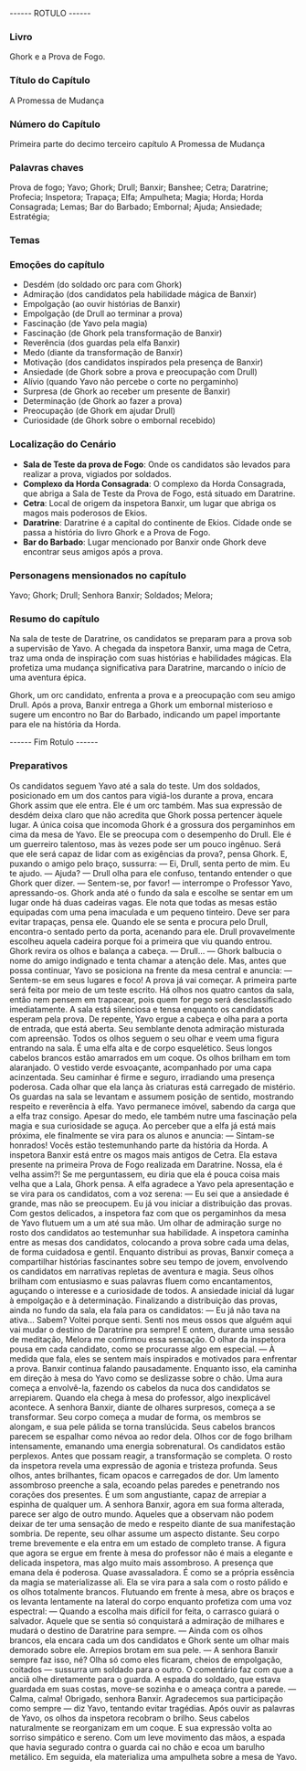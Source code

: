 ------ ROTULO ------

### Livro

Ghork e a Prova de Fogo.

### Título do Capítulo

A Promessa de Mudança

### Número do Capítulo

Primeira parte do decimo terceiro capítulo A Promessa de Mudança

### Palavras chaves

Prova de fogo; Yavo; Ghork; Drull; Banxir; Banshee; Cetra; Daratrine; Profecia; Inspetora; Trapaça; Elfa; Ampulheta; Magia; Horda; Horda Consagrada; Lemas; Bar do Barbado; Embornal; Ajuda; Ansiedade; Estratégia;

### Temas

### Emoções do capítulo

- Desdém (do soldado orc para com Ghork)
- Admiração (dos candidatos pela habilidade mágica de Banxir)
- Empolgação (ao ouvir histórias de Banxir)
- Empolgação (de Drull ao terminar a prova)
- Fascinação (de Yavo pela magia)
- Fascinação (de Ghork pela transformação de Banxir)
- Reverência (dos guardas pela elfa Banxir)
- Medo (diante da transformação de Banxir)
- Motivação (dos candidatos inspirados pela presença de Banxir)
- Ansiedade (de Ghork sobre a prova e preocupação com Drull)
- Alívio (quando Yavo não percebe o corte no pergaminho)
- Surpresa (de Ghork ao receber um presente de Banxir)
- Determinação (de Ghork ao fazer a prova)
- Preocupação (de Ghork em ajudar Drull)
- Curiosidade (de Ghork sobre o embornal recebido)

### Localização do Cenário

- **Sala de Teste da prova de Fogo**: Onde os candidatos são levados para realizar a prova, vigiados por soldados.
- **Complexo da Horda Consagrada**: O complexo da Horda Consagrada, que abriga a Sala de Teste da Prova de Fogo, está situado em Daratrine.
- **Cetra**: Local de origem da inspetora Banxir, um lugar que abriga os magos mais poderosos de Ekios.
- **Daratrine**: Daratrine é a capital do continente de Ekios. Cidade onde se passa a história do livro Ghork e a Prova de Fogo.
- **Bar do Barbado**: Lugar mencionado por Banxir onde Ghork deve encontrar seus amigos após a prova.

### Personagens mensionados no capítulo

Yavo; Ghork; Drull; Senhora Banxir; Soldados; Melora;

### Resumo do capítulo

Na sala de teste de Daratrine, os candidatos se preparam para a prova sob a supervisão de Yavo. A chegada da inspetora Banxir, uma maga de Cetra, traz uma onda de inspiração com suas histórias e habilidades mágicas. Ela profetiza uma mudança significativa para Daratrine, marcando o início de uma aventura épica.

Ghork, um orc candidato, enfrenta a prova e a preocupação com seu amigo Drull. Após a prova, Banxir entrega a Ghork um embornal misterioso e sugere um encontro no Bar do Barbado, indicando um papel importante para ele na história da Horda.

------ Fim Rotulo ------

### Preparativos

Os candidatos seguem Yavo até a sala do teste. Um dos soldados, posicionado em um dos cantos para vigiá-los durante a prova, encara Ghork assim que ele entra. Ele é um orc também. Mas sua expressão de desdém deixa claro que não acredita que Ghork possa pertencer àquele lugar.
A única coisa que incomoda Ghork é a grossura dos pergaminhos em cima da mesa de Yavo. Ele se preocupa com o desempenho do Drull. Ele é um guerreiro talentoso, mas às vezes pode ser um pouco ingênuo. Será que ele será capaz de lidar com as exigências da prova?, pensa Ghork. E, puxando o amigo pelo braço, sussurra:
 — Ei, Drull, senta perto de mim. Eu te ajudo. 
— Ajuda? — Drull olha para ele confuso, tentando entender o que Ghork quer dizer.
— Sentem-se, por favor! — interrompe o Professor Yavo, apressando-os.
Ghork anda até o fundo da sala e escolhe se sentar em um lugar onde há duas cadeiras vagas. Ele nota que todas as mesas estão equipadas com uma pena imaculada e um pequeno tinteiro. Deve ser para evitar trapaças, pensa ele.
Quando ele se senta e procura pelo Drull, encontra-o sentado perto da porta, acenando para ele. Drull provavelmente escolheu aquela cadeira porque foi a primeira que viu quando entrou. Ghork revira os olhos e balança a cabeça.
— Drull... — Ghork balbucia o nome do amigo indignado e tenta chamar a atenção dele.
Mas, antes que possa continuar, Yavo se posiciona na frente da mesa central e anuncia: 
— Sentem-se em seus lugares e foco! A prova já vai começar. A primeira parte será feita por meio de um teste escrito. Há olhos nos quatro cantos da sala, então nem pensem em trapacear, pois quem for pego será desclassificado imediatamente.
A sala está silenciosa e tensa enquanto os candidatos esperam pela prova. De repente, Yavo ergue a cabeça e olha para a porta de entrada, que está aberta. Seu semblante denota admiração misturada com apreensão. Todos os olhos seguem o seu olhar e veem uma figura entrando na sala.
É uma elfa alta e de corpo esquelético. Seus longos cabelos brancos estão amarrados em um coque. Os olhos brilham em tom alaranjado. O vestido verde esvoaçante, acompanhado por uma capa acinzentada. Seu caminhar é firme e seguro, irradiando uma presença poderosa. Cada olhar que ela lança às criaturas está carregado de mistério. Os guardas na sala se levantam e assumem posição de sentido, mostrando respeito e reverência à elfa.
Yavo permanece imóvel, sabendo da carga que a elfa traz consigo. Apesar do medo, ele também nutre uma fascinação pela magia e sua curiosidade se aguça. Ao perceber que a elfa já está mais próxima, ele finalmente se vira para os alunos e anuncia: 
— Sintam-se honrados! Vocês estão testemunhando parte da história da Horda. A inspetora Banxir está entre os magos mais antigos de Cetra. Ela estava presente na primeira Prova de Fogo realizada em Daratrine.
Nossa, ela é velha assim?! Se me perguntassem, eu diria que ela é pouca coisa mais velha que a Lala, Ghork pensa.
A elfa agradece a Yavo pela apresentação e se vira para os candidatos, com a voz serena:
— Eu sei que a ansiedade é grande, mas não se preocupem. Eu já vou iniciar a distribuição das provas.
Com gestos delicados, a inspetora faz com que os pergaminhos da mesa de Yavo flutuem um a um até sua mão. Um olhar de admiração surge no rosto dos candidatos ao testemunhar sua habilidade. A inspetora caminha entre as mesas dos candidatos, colocando a prova sobre cada uma delas, de forma cuidadosa e gentil.
Enquanto distribui as provas, Banxir começa a compartilhar histórias fascinantes sobre seu tempo de jovem, envolvendo os candidatos em narrativas repletas de aventura e magia. Seus olhos brilham com entusiasmo e suas palavras fluem como encantamentos, aguçando o interesse e a curiosidade de todos. A ansiedade inicial dá lugar à empolgação e à determinação.
Finalizando a distribuição das provas, ainda no fundo da sala, ela fala para os candidatos: 
— Eu já não tava na ativa... Sabem? Voltei porque senti. Senti nos meus ossos que alguém aqui vai mudar o destino de Daratrine pra sempre! E ontem, durante uma sessão de meditação, Melora me confirmou essa sensação. O olhar da inspetora pousa em cada candidato, como se procurasse algo em especial. — À medida que fala, eles se sentem mais inspirados e motivados para enfrentar a prova. 
Banxir continua falando pausadamente. Enquanto isso, ela caminha em direção à mesa do Yavo como se deslizasse sobre o chão. Uma aura começa a envolvê-la, fazendo os cabelos da nuca dos candidatos se arrepiarem. Quando ela chega à mesa do professor, algo inexplicável acontece. A senhora Banxir, diante de olhares surpresos, começa a se transformar.
Seu corpo começa a mudar de forma, os membros se alongam, e sua pele pálida se torna translúcida. Seus cabelos brancos parecem se espalhar como névoa ao redor dela. Olhos cor de fogo brilham intensamente, emanando uma energia sobrenatural. 
Os candidatos estão perplexos. Antes que possam reagir, a transformação se completa. O rosto da inspetora revela uma expressão de agonia e tristeza profunda. Seus olhos, antes brilhantes, ficam opacos e carregados de dor. Um lamento assombroso preenche a sala, ecoando pelas paredes e penetrando nos corações dos presentes. É um som angustiante, capaz de arrepiar a espinha de qualquer um.
A senhora Banxir, agora em sua forma alterada, parece ser algo de outro mundo. Aqueles que a observam não podem deixar de ter uma sensação de medo e respeito diante de sua manifestação sombria.
De repente, seu olhar assume um aspecto distante. Seu corpo treme brevemente e ela entra em um estado de completo transe.
A figura que agora se ergue em frente à mesa do professor não é mais a elegante e delicada inspetora, mas algo muito mais assombroso. A presença que emana dela é poderosa. Quase avassaladora. É como se a própria essência da magia se materializasse ali.
Ela se vira para a sala com o rosto pálido e os olhos totalmente brancos. Flutuando em frente à mesa, abre os braços e os levanta lentamente na lateral do corpo enquanto profetiza com uma voz espectral:
— Quando a escolha mais difícil for feita, o carrasco guiará o salvador. Aquele que se sentia só conquistará a admiração de milhares e mudará o destino de Daratrine para sempre. — Ainda com os olhos brancos, ela encara cada um dos candidatos e Ghork sente um olhar mais demorado sobre ele. Arrepios brotam em sua pele.
— A senhora Banxir sempre faz isso, né? Olha só como eles ficaram, cheios de empolgação, coitados — sussurra um soldado para o outro. 
O comentário faz com que a anciã olhe diretamente para o guarda. A espada do soldado, que estava guardada em suas costas, move-se sozinha e o ameaça contra a parede. 
— Calma, calma! Obrigado, senhora Banxir. Agradecemos sua participação como sempre — diz Yavo, tentando evitar tragédias.
Após ouvir as palavras de Yavo, os olhos da inspetora recobram o brilho. Seus cabelos naturalmente se reorganizam em um coque. E sua expressão volta ao sorriso simpático e sereno. Com um leve movimento das mãos, a espada que havia segurado contra o guarda cai no chão e ecoa um barulho metálico. Em seguida, ela materializa uma ampulheta sobre a mesa de Yavo.